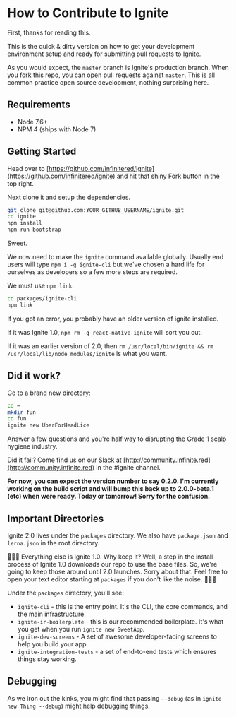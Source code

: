 # How to Contribute to Ignite

First, thanks for reading this.

This is the quick & dirty version on how to get your development environment setup and ready for submitting pull requests to Ignite.

As you would expect, the `master` branch is Ignite's production branch. When you fork this repo, you can open pull requests against `master`. This is all common practice open source development, nothing surprising here.

## Requirements

* Node 7.6+
* NPM 4 (ships with Node 7)

## Getting Started

Head over to [https://github.com/infinitered/ignite](https://github.com/infinitered/ignite) and hit that shiny Fork button in the top right.

Next clone it and setup the dependencies.

```sh
git clone git@github.com:YOUR_GITHUB_USERNAME/ignite.git
cd ignite
npm install
npm run bootstrap
```

Sweet.

We now need to make the `ignite` command available globally. Usually end users will type `npm i -g ignite-cli` but we've chosen a hard life for ourselves as developers so a few more steps are required.

We must use `npm link`.

```sh
cd packages/ignite-cli
npm link
```

If you got an error, you probably have an older version of ignite installed.

If it was Ignite 1.0, `npm rm -g react-native-ignite` will sort you out.

If it was an earlier version of 2.0, then `rm /usr/local/bin/ignite && rm /usr/local/lib/node_modules/ignite` is what you want.

## Did it work?

Go to a brand new directory:

```sh
cd ~
mkdir fun
cd fun
ignite new UberForHeadLice
```

Answer a few questions and you're half way to disrupting the Grade 1 scalp hygiene industry.

Did it fail?  Come find us on our Slack at [http://community.infinite.red](http://community.infinite.red) in the #ignite channel.

<strong>For now, you can expect the version number to say 0.2.0.  I'm currently working on the build script and will bump this back up to 2.0.0-beta.1 (etc) when were ready. Today or tomorrow!  Sorry for the confusion.</strong>


## Important Directories

Ignite 2.0 lives under the `packages` directory.  We also have `package.json` and `lerna.json` in the root directory.

:rotating_light::rotating_light::rotating_light: Everything else is Ignite 1.0.  Why keep it?  Well, a step in the install process of Ignite 1.0 downloads our repo to use the base files.  So, we're going to keep those around until 2.0 launches.  Sorry about that.  Feel free to open your text editor starting at `packages` if you don't like the noise. :rotating_light::rotating_light::rotating_light:

Under the `packages` directory, you'll see:

* `ignite-cli` - this is the entry point.  It's the CLI, the core commands, and the main infrastructure.
* `ignite-ir-boilerplate` - this is our recommended boilerplate. It's what you get when you run `ignite new SweetApp`.
* `ignite-dev-screens` - A set of awesome developer-facing screens to help you build your app.
* `ignite-integration-tests` - a set of end-to-end tests which ensures things stay working.

## Debugging

As we iron out the kinks, you might find that passing `--debug` (as in `ignite new Thing --debug`) might help debugging things.
